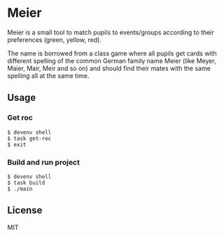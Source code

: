 # Meier

Meier is a small tool to match pupils to events/groups according to their
preferences (green, yellow, red).

The name is borrowed from a class game where all pupils get cards with different
spelling of the common German family name Meier (like Meyer, Maier, Mair, Meir
and so on) and should find their mates with the same spelling all at the same
time.

## Usage

### Get roc

    $ devenv shell
    $ task get-roc
    $ exit

### Build and run project

    $ devenv shell
    $ task build
    $ ./main

## License

MIT

